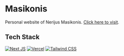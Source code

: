 # Masikonis

Personal website of Nerijus Masikonis. [Click here to visit](https://masikonis.lt/).

## Tech Stack
[![Next JS](https://img.shields.io/badge/Next-black?style=for-the-badge&logo=next.js&logoColor=white)](https://nextjs.org/)
[![Vercel](https://img.shields.io/badge/vercel-%23000000.svg?style=for-the-badge&logo=vercel&logoColor=white)](https://grocery-scout.vercel.app/)
[![Tailwind CSS](https://img.shields.io/badge/tailwindcss-%2338B2AC.svg?style=for-the-badge&logo=tailwind-css&logoColor=white)](https://tailwindcss.com/)
